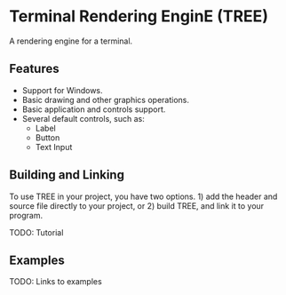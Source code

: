# Terminal Rendering EnginE (TREE)
 A rendering engine for a terminal.

## Features
- Support for Windows.
- Basic drawing and other graphics operations.
- Basic application and controls support.
- Several default controls, such as:
  - Label
  - Button
  - Text Input

## Building and Linking

To use TREE in your project, you have two options. 1) add the header and source file directly to your project, or 2) build TREE, and link it to your program.

TODO: Tutorial

## Examples

TODO: Links to examples
